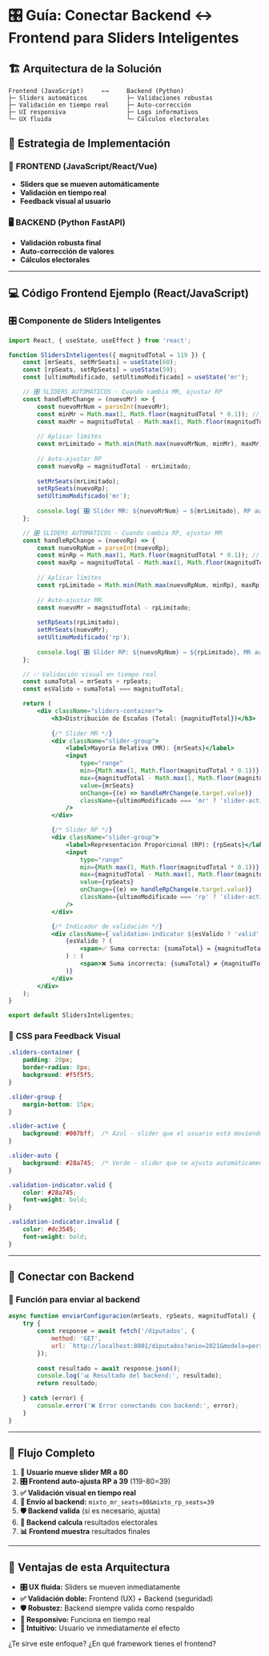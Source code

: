 # 🎛️ Guía: Conectar Backend ↔ Frontend para Sliders Inteligentes

## 🏗️ **Arquitectura de la Solución**

```
Frontend (JavaScript)     ←→     Backend (Python)
├─ Sliders automáticos           ├─ Validaciones robustas  
├─ Validación en tiempo real     ├─ Auto-corrección
├─ UI responsiva                 ├─ Logs informativos
└─ UX fluida                     └─ Cálculos electorales
```

## 🎯 **Estrategia de Implementación**

### 📱 **FRONTEND (JavaScript/React/Vue)**
- **Sliders que se mueven automáticamente**
- **Validación en tiempo real**
- **Feedback visual al usuario**

### 🖥️ **BACKEND (Python FastAPI)**  
- **Validación robusta final**
- **Auto-corrección de valores**
- **Cálculos electorales**

---

## 💻 **Código Frontend Ejemplo (React/JavaScript)**

### 🎛️ **Componente de Sliders Inteligentes**

```jsx
import React, { useState, useEffect } from 'react';

function SlidersInteligentes({ magnitudTotal = 119 }) {
    const [mrSeats, setMrSeats] = useState(60);
    const [rpSeats, setRpSeats] = useState(59);
    const [ultimoModificado, setUltimoModificado] = useState('mr');

    // 🎛️ SLIDERS AUTOMÁTICOS - Cuando cambia MR, ajustar RP
    const handleMrChange = (nuevoMr) => {
        const nuevoMrNum = parseInt(nuevoMr);
        const minMr = Math.max(1, Math.floor(magnitudTotal * 0.1)); // 10% mínimo
        const maxMr = magnitudTotal - Math.max(1, Math.floor(magnitudTotal * 0.1)); // 90% máximo
        
        // Aplicar límites
        const mrLimitado = Math.min(Math.max(nuevoMrNum, minMr), maxMr);
        
        // Auto-ajustar RP
        const nuevoRp = magnitudTotal - mrLimitado;
        
        setMrSeats(mrLimitado);
        setRpSeats(nuevoRp);
        setUltimoModificado('mr');
        
        console.log(`🎛️ Slider MR: ${nuevoMrNum} → ${mrLimitado}, RP auto-ajustado: ${nuevoRp}`);
    };

    // 🎛️ SLIDERS AUTOMÁTICOS - Cuando cambia RP, ajustar MR  
    const handleRpChange = (nuevoRp) => {
        const nuevoRpNum = parseInt(nuevoRp);
        const minRp = Math.max(1, Math.floor(magnitudTotal * 0.1)); // 10% mínimo
        const maxRp = magnitudTotal - Math.max(1, Math.floor(magnitudTotal * 0.1)); // 90% máximo
        
        // Aplicar límites
        const rpLimitado = Math.min(Math.max(nuevoRpNum, minRp), maxRp);
        
        // Auto-ajustar MR
        const nuevoMr = magnitudTotal - rpLimitado;
        
        setRpSeats(rpLimitado);
        setMrSeats(nuevoMr);
        setUltimoModificado('rp');
        
        console.log(`🎛️ Slider RP: ${nuevoRpNum} → ${rpLimitado}, MR auto-ajustado: ${nuevoMr}`);
    };

    // ✅ Validación visual en tiempo real
    const sumaTotal = mrSeats + rpSeats;
    const esValido = sumaTotal === magnitudTotal;

    return (
        <div className="sliders-container">
            <h3>Distribución de Escaños (Total: {magnitudTotal})</h3>
            
            {/* Slider MR */}
            <div className="slider-group">
                <label>Mayoría Relativa (MR): {mrSeats}</label>
                <input
                    type="range"
                    min={Math.max(1, Math.floor(magnitudTotal * 0.1))}
                    max={magnitudTotal - Math.max(1, Math.floor(magnitudTotal * 0.1))}
                    value={mrSeats}
                    onChange={(e) => handleMrChange(e.target.value)}
                    className={ultimoModificado === 'mr' ? 'slider-active' : 'slider-auto'}
                />
            </div>

            {/* Slider RP */}
            <div className="slider-group">
                <label>Representación Proporcional (RP): {rpSeats}</label>
                <input
                    type="range"
                    min={Math.max(1, Math.floor(magnitudTotal * 0.1))}
                    max={magnitudTotal - Math.max(1, Math.floor(magnitudTotal * 0.1))}
                    value={rpSeats}
                    onChange={(e) => handleRpChange(e.target.value)}
                    className={ultimoModificado === 'rp' ? 'slider-active' : 'slider-auto'}
                />
            </div>

            {/* Indicador de validación */}
            <div className={`validation-indicator ${esValido ? 'valid' : 'invalid'}`}>
                {esValido ? (
                    <span>✅ Suma correcta: {sumaTotal} = {magnitudTotal}</span>
                ) : (
                    <span>❌ Suma incorrecta: {sumaTotal} ≠ {magnitudTotal}</span>
                )}
            </div>
        </div>
    );
}

export default SlidersInteligentes;
```

### 🎨 **CSS para Feedback Visual**

```css
.sliders-container {
    padding: 20px;
    border-radius: 8px;
    background: #f5f5f5;
}

.slider-group {
    margin-bottom: 15px;
}

.slider-active {
    background: #007bff;  /* Azul - slider que el usuario está moviendo */
}

.slider-auto {
    background: #28a745;  /* Verde - slider que se ajusta automáticamente */
}

.validation-indicator.valid {
    color: #28a745;
    font-weight: bold;
}

.validation-indicator.invalid {
    color: #dc3545;
    font-weight: bold;
}
```

---

## 🔗 **Conectar con Backend**

### 📡 **Función para enviar al backend**

```javascript
async function enviarConfiguracion(mrSeats, rpSeats, magnitudTotal) {
    try {
        const response = await fetch('/diputados', {
            method: 'GET',
            url: `http://localhost:8001/diputados?anio=2021&modelo=personalizado&sistema=mixto&mixto_mr_seats=${mrSeats}&mixto_rp_seats=${rpSeats}&magnitud=${magnitudTotal}`
        });
        
        const resultado = await response.json();
        console.log('📊 Resultado del backend:', resultado);
        return resultado;
        
    } catch (error) {
        console.error('❌ Error conectando con backend:', error);
    }
}
```

---

## 🎯 **Flujo Completo**

1. **👤 Usuario mueve slider MR a 80**
2. **🎛️ Frontend auto-ajusta RP a 39** (119-80=39)
3. **✅ Validación visual en tiempo real**
4. **📡 Envío al backend:** `mixto_mr_seats=80&mixto_rp_seats=39`
5. **🛡️ Backend valida** (si es necesario, ajusta)
6. **🔢 Backend calcula** resultados electorales
7. **📊 Frontend muestra** resultados finales

---

## 🚀 **Ventajas de esta Arquitectura**

- **🎛️ UX fluida:** Sliders se mueven inmediatamente
- **✅ Validación doble:** Frontend (UX) + Backend (seguridad)
- **🛡️ Robustez:** Backend siempre valida como respaldo
- **📱 Responsivo:** Funciona en tiempo real
- **🎯 Intuitivo:** Usuario ve inmediatamente el efecto

¿Te sirve este enfoque? ¿En qué framework tienes el frontend?
